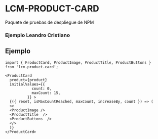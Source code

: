 # LCM-PRODUCT-CARD

Paquete de pruebas de despliegue de NPM

### Ejemplo Leandro Cristiano

## Ejemplo
```
import { ProductCard, ProductImage, ProductTitle, ProductButtons } from 'lcm-product-card';
```

```
<ProductCard
  product={product}
  initialValues={{
            count: 0,
            maxCount: 15,
          }} >
  {({ reset, isMaxCountReached, maxCount, increaseBy, count }) => (
  <>
  <ProductImage />
  <ProductTitle  />
  <ProductButtons  />
  </>
  )}
</ProductCard>
```